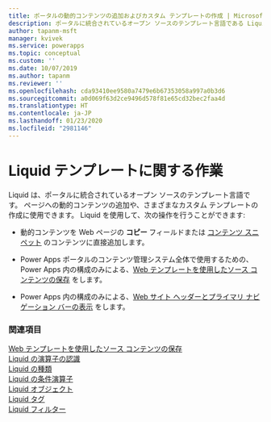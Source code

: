 ```yaml
---
title: ポータルの動的コンテンツの追加およびカスタム テンプレートの作成 | MicrosoftDocs
description: ポータルに統合されているオープン ソースのテンプレート言語である Liquid をどのように使用するか学習します。
author: tapanm-msft
manager: kvivek
ms.service: powerapps
ms.topic: conceptual
ms.custom: ''
ms.date: 10/07/2019
ms.author: tapanm
ms.reviewer: ''
ms.openlocfilehash: cda93410ee9580a7479e6b67353058a997a0b3d6
ms.sourcegitcommit: a0d069f63d2ce9496d578f81e65cd32bec2faa4d
ms.translationtype: HT
ms.contentlocale: ja-JP
ms.lasthandoff: 01/23/2020
ms.locfileid: "2981146"
---
```

# <a name="work-with-liquid-templates"></a>Liquid テンプレートに関する作業

Liquid は、ポータルに統合されているオープン ソースのテンプレート言語です。 ページへの動的コンテンツの追加や、さまざまなカスタム テンプレートの作成に使用できます。 Liquid を使用して、次の操作を行うことができます:

- 動的コンテンツを Web ページの **コピー** フィールドまたは [コンテンツ スニペット](../configure/customize-content-snippets.md) のコンテンツに直接追加します。  

- Power Apps ポータルのコンテンツ管理システム全体で使用するための、Power Apps 内の構成のみによる、[Web テンプレートを使用したソース コンテンツの保存](store-content-web-templates.md) をします。  

- Power Apps 内の構成のみによる、[Web サイト ヘッダーとプライマリ ナビゲーション バーの表示](render-site-header-primary-navigation.md) をします。  


### <a name="see-also"></a>関連項目

[Web テンプレートを使用したソース コンテンツの保存](store-content-web-templates.md)  
[Liquid の演算子の認識](liquid-operators.md)  
[Liquid の種類](liquid-types.md)  
[Liquid の条件演算子](liquid-conditional-operators.md)  
[Liquid オブジェクト](liquid-objects.md)  
[Liquid タグ](liquid-tags.md)  
[Liquid フィルター](liquid-filters.md)  
